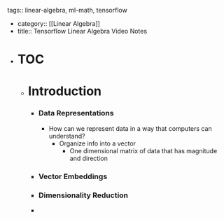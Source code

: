 tags:: linear-algebra, ml-math, tensorflow

- category:: [[Linear Algebra]]
- title:: Tensorflow Linear Algebra Video Notes
- # TOC
	- # Introduction
		- ### Data Representations
			- How can we represent data in a way that computers can understand?
				- Organize info into a vector
					- One dimensional matrix of data that has magnitude and direction
		- ### Vector Embeddings
		- ### Dimensionality Reduction
		-